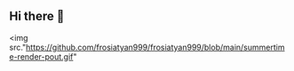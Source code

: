 ## Hi there 👋

<img src."https://github.com/frosiatyan999/frosiatyan999/blob/main/summertime-render-pout.gif" 
